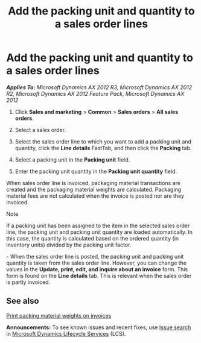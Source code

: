 ﻿---
title: Add the packing unit and quantity to a sales order lines
TOCTitle: Add the packing unit and quantity to a sales order lines
ms:assetid: 7affc7ab-6b42-4c1b-aa2d-3e0180c6b4c8
ms:mtpsurl: https://technet.microsoft.com/en-us/library/Aa550076(v=AX.60)
ms:contentKeyID: 36058253
ms.date: 04/18/2014
mtps_version: v=AX.60
---

# Add the packing unit and quantity to a sales order lines 


_**Applies To:** Microsoft Dynamics AX 2012 R3, Microsoft Dynamics AX 2012 R2, Microsoft Dynamics AX 2012 Feature Pack, Microsoft Dynamics AX 2012_

1.  Click **Sales and marketing** \> **Common** \> **Sales orders** \> **All sales orders**.

2.  Select a sales order.

3.  Select the sales order line to which you want to add a packing unit and quantity, click the **Line details** FastTab, and then click the **Packing** tab.

4.  Select a packing unit in the **Packing unit** field.

5.  Enter the packing unit quantity in the **Packing unit quantity** field.

When sales order line is invoiced, packaging material transactions are created and the packaging material weights are calculated. Packaging material fees are not calculated when the invoice is posted nor are they invoiced.


> [!NOTE]
> <P>If a packing unit has been assigned to the item in the selected sales order line, the packing unit and packing unit quantity are loaded automatically. In this case, the quantity is calculated based on the ordered quantity (in inventory units) divided by the packing unit factor.</P>
> <P>- When the sales order line is posted, the packing unit and packing unit quantity is taken from the sales order line. However, you can change the values in the <STRONG>Update, print, edit, and inquire about an invoice</STRONG> form. This form is found on the <STRONG>Line details</STRONG> tab. This is relevant when the sales order is partly invoiced.</P>



## See also

[Print packing material weights on invoices](print-packing-material-weights-on-invoices.md)

  
**Announcements:** To see known issues and recent fixes, use [Issue search](http://go.microsoft.com/fwlink/?linkid=389258) in [Microsoft Dynamics Lifecycle Services](http://go.microsoft.com/fwlink/?linkid=306505) (LCS).

